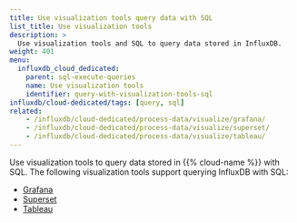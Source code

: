```yaml
---
title: Use visualization tools query data with SQL
list_title: Use visualization tools
description: >
  Use visualization tools and SQL to query data stored in InfluxDB.
weight: 401
menu:
  influxdb_cloud_dedicated:
    parent: sql-execute-queries
    name: Use visualization tools
    identifier: query-with-visualization-tools-sql
influxdb/cloud-dedicated/tags: [query, sql]
related:
    - /influxdb/cloud-dedicated/process-data/visualize/grafana/
    - /influxdb/cloud-dedicated/process-data/visualize/superset/
    - /influxdb/cloud-dedicated/process-data/visualize/tableau/
---
```


Use visualization tools to query data stored in {{% cloud-name %}} with SQL.
The following visualization tools support querying InfluxDB with SQL:

- [Grafana](/influxdb/cloud-dedicated/process-data/visualize/grafana/)
- [Superset](/influxdb/cloud-dedicated/process-data/visualize/superset/)
- [Tableau](/influxdb/cloud-dedicated/process-data/visualize/tableau/)
